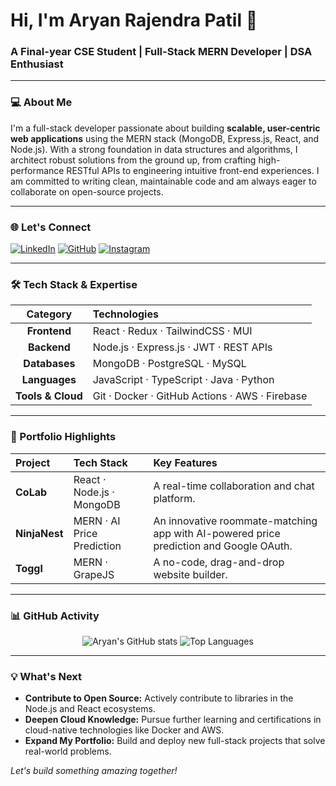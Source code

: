 # Hi, I'm Aryan Rajendra Patil 👋

### A Final-year CSE Student | Full-Stack MERN Developer | DSA Enthusiast

---

### 💻 About Me
I'm a full-stack developer passionate about building **scalable, user-centric web applications** using the MERN stack (MongoDB, Express.js, React, and Node.js). With a strong foundation in data structures and algorithms, I architect robust solutions from the ground up, from crafting high-performance RESTful APIs to engineering intuitive front-end experiences. I am committed to writing clean, maintainable code and am always eager to collaborate on open-source projects.

---

### 🌐 Let's Connect

[![LinkedIn](https://img.shields.io/badge/LinkedIn-%230077B5.svg?logo=linkedin&logoColor=white)](https://www.linkedin.com/in/aryan-patil-381643290/)
[![GitHub](https://img.shields.io/badge/GitHub-%23121011.svg?logo=github&logoColor=white)](https://github.com/arpatil-dev)
[![Instagram](https://img.shields.io/badge/Instagram-%23E4405F.svg?logo=instagram&logoColor=white)](https://instagram.com/___sohammmm)

---

### 🛠️ Tech Stack & Expertise

| Category | Technologies |
|:---:|:---|
| **Frontend** | React · Redux · TailwindCSS · MUI |
| **Backend** | Node.js · Express.js · JWT · REST APIs |
| **Databases** | MongoDB · PostgreSQL · MySQL |
| **Languages** | JavaScript · TypeScript · Java · Python |
| **Tools & Cloud** | Git · Docker · GitHub Actions · AWS · Firebase |



---

### 🚀 Portfolio Highlights

| Project | Tech Stack | Key Features |
|:---|:---|:---|
| **CoLab** | React · Node.js · MongoDB | A real-time collaboration and chat platform. |
| **NinjaNest** | MERN · AI Price Prediction | An innovative roommate-matching app with AI-powered price prediction and Google OAuth. |
| **Toggl** | MERN · GrapeJS | A no-code, drag-and-drop website builder. |

---


### 📊 GitHub Activity

<p align="center">
  <img src="https://github-readme-stats.vercel.app/api?username=arpatil-dev&theme=dark&show_icons=true&hide_border=true" alt="Aryan's GitHub stats" />
  <img src="https://github-readme-stats.vercel.app/api/top-langs/?username=arpatil-dev&theme=dark&layout=compact&hide_border=true" alt="Top Languages" />
</p>

---

### 💡 What's Next
- **Contribute to Open Source:** Actively contribute to libraries in the Node.js and React ecosystems.
- **Deepen Cloud Knowledge:** Pursue further learning and certifications in cloud-native technologies like Docker and AWS.
- **Expand My Portfolio:** Build and deploy new full-stack projects that solve real-world problems.

*Let's build something amazing together!*
